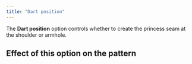 ```yaml
---
title: "Dart position"
---
```


The **Dart position** option controls whether to create the princess seam at the shoulder or armhole.

## Effect of this option on the pattern
